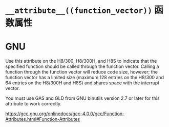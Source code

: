 # `__attribute__((function_vector))` 函数属性

# GNU

Use this attribute on the H8/300, H8/300H, and H8S to indicate that the specified function should be called through the function vector.  Calling a function through the function vector will reduce code size, however; the function vector has a limited size (maximum 128 entries on the H8/300 and 64 entries on the H8/300H and H8S) and shares space with the interrupt vector.      

You must use GAS and GLD from GNU binutils version 2.7 or later for this attribute to work correctly.      

https://gcc.gnu.org/onlinedocs/gcc-4.0.0/gcc/Function-Attributes.html#Function-Attributes